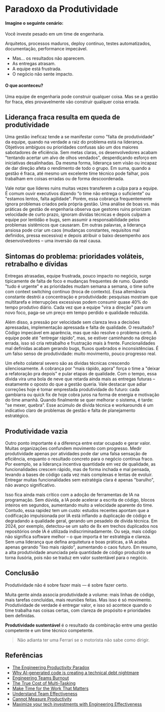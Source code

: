 # Paradoxo da Produtividade

#### Imagine o seguinte cenário:

Você investe pesado em um time de engenharia.

Arquitetos, processos maduros, deploy contínuo, testes automatizados, documentação, performance impecável.

- Mas… os resultados não aparecem.
- As entregas atrasam.
- A equipe está frustrada.
- O negócio não sente impacto.

#### O que aconteceu?

Uma equipe de engenharia pode construir qualquer coisa. Mas se a gestão for fraca, eles provavelmente vão construir qualquer coisa errada.

## Liderança fraca resulta em queda de produtividade

Uma gestão ineficaz tende a se manifestar como "falta de produtividade" da equipe, quando na verdade a raiz do problema está na liderança. Objetivos ambíguos ou prioridades confusas são um dos maiores sabotadores de eficiência. Sem metas claras, os desenvolvedores acabam "tentando acertar um alvo de olhos vendados", desperdiçando esforço em iniciativas desalinhadas. Da mesma forma, liderança sem visão ou incapaz de dar direção afeta o rendimento de todo o grupo. Em suma, quando a gestão é fraca, até mesmo um excelente time técnico pode falhar, pois trabalham em coisas erradas ou de forma descoordenada.

Vale notar que líderes ruins muitas vezes transferem a culpa para a equipe. É comum ouvir executivos dizendo “o time não entrega o suficiente” ou "estamos lentos, falta agilidade". Porém, essa cobrança frequentemente ignora problemas criados pela própria gestão. Uma análise de boas vs. más práticas de gestão de engenharia observa que gestores ruins priorizam velocidade de curto prazo, ignoram dívidas técnicas e depois culpam a equipe por lentidão e bugs, sem assumir a responsabilidade pelos problemas sistêmicos que causaram. Em outras palavras, a liderança ansiosa pode criar um caos (mudanças constantes, requisitos mal definidos, pressa excessiva) e depois atribuir o baixo desempenho aos desenvolvedores – uma inversão da real causa.

## Sintomas do problema: prioridades voláteis, retrabalho e dívidas

Entregas atrasadas, equipe frustrada, pouco impacto no negócio, surge tipicamente de falta de foco e mudanças frequentes de rumo. Quando "tudo é urgente" e as prioridades mudam semana a semana, o time sofre com context switching contínuo (troca de contexto). Essa alternância constante destrói a concentração e produtividade: pesquisas mostram que multitarefa e interrupções excessivas podem consumir quase 40% do tempo produtivo diário. Cada vez que a equipe "vira a direção" para um novo foco, paga-se um preço em tempo perdido e qualidade reduzida.

Além disso, a pressão por velocidade sem clareza leva a decisões apressadas, implementação apressada e falta de qualidade. O resultado? Código impecável em aparência, mas que não resolve o problema certo. A equipe pode até "entregar rápido", mas, se estiver caminhando na direção errada, isso só cria retrabalho e frustração mais à frente. Funcionalidades mal definidas acabam gerando bugs, fluxos quebrados e inconsistências. É um falso senso de produtividade: muito movimento, pouco progresso real.

Um efeito colateral severo são as dívidas técnicas crescendo silenciosamente. A cobrança por "mais rápido, agora" força o time a "deixar a refatoração pra depois" e pular etapas de qualidade. Com o tempo, essa dívida vira uma bola de neve que retarda ainda mais as entregas futuras – exatamente o oposto do que a gestão queria. Vale destacar que adiar correções hoje é tomar emprestada produtividade do futuro: cada gambiarra ou quick fix de hoje cobra juros na forma de energia e motivação do time amanhã. Quando finalmente se quer melhorar o sistema, é tarde: "se mexer, quebra". Esse acúmulo de dívida técnica e workarounds é um indicativo claro de problemas de gestão e falta de planejamento estratégico.

## Produtividade vazia

Outro ponto importante é a diferença entre estar ocupado e gerar valor. Muitas organizações confundem movimento com progresso. Medir produtividade apenas por atividades pode dar uma falsa sensação de eficiência, enquanto o resultado concreto para o negócio continua fraco. Por exemplo, se a liderança incentiva quantidade em vez de qualidade, as funcionalidades crescem rápido, mas de forma inchada e mal pensada, levando a bases de código cada vez mais complexas e lentas de evoluir. Entregar muitas funcionalidades sem estratégia clara é apenas "barulho", não avanço significativo.

Isso fica ainda mais crítico com a adoção de ferramentas de IA na programação. Sem dúvida, a IA pode acelerar a escrita de código, blocos inteiros em segundos, aumentando muito a velocidade aparente do time. Contudo, essa rapidez tem um custo: estudos recentes apontam que a codificação impulsionada por IA está inflando a duplicação de código e degradando a qualidade geral, gerando um pesadelo de dívida técnica. Em 2024, por exemplo, detectou-se um salto de 8x em trechos duplicados nos repositórios onde IA é utilizada indiscriminadamente. Ou seja, mais código não significa software melhor – o que importa é ter estratégia e clareza. Sem uma liderança que defina arquitetura e boas práticas, a IA acaba apenas gerando "lixo mais rápido", aumentando o caos futuro. Em resumo, a alta produtividade anunciada pela quantidade de código produzido se torna ilusória, pois não se traduz em valor sustentável para o negócio.

## Conclusão

Produtividade não é sobre fazer mais — é sobre fazer certo.

Muita gente ainda associa produtividade a volume: mais linhas de código, mais tarefas concluídas, mais reuniões feitas. Mas isso é só movimento. Produtividade de verdade é entregar valor, e isso só acontece quando o time trabalha nas coisas certas, com clareza de propósito e prioridades bem definidas.

**Produtividade sustentável** é o resultado da combinação entre uma gestão competente e um time técnico competente.

> Não adianta ter uma Ferrari se o motorista não sabe como dirigir.

## Referências

- [The Engineering Productivity Paradox](https://fullscale.io/blog/engineering-productivity-paradox)
- [Why AI-generated code is creating a technical debt nightmare](https://www.okoone.com/spark/technology-innovation/why-ai-generated-code-is-creating-a-technical-debt-nightmare)
- [Engineering Teams Burnout](https://www.linkedin.com/posts/gabrielgreenberg_ive-seen-engineering-teams-burn-out-because-activity-7270104587582275584-dRQt)
- [The True Cost of Multi-Tasking](http://psychologytoday.com/us/blog/brain-wise/201209/the-true-cost-of-multi-tasking)
- [Make Time for the Work That Matters](https://hbr.org/2013/09/make-time-for-the-work-that-matters)
- [Understand Team Effectiveness](https://rework.withgoogle.com/en/guides/understanding-team-effectiveness#introduction)
- [Cannot Measure Productivity](https://martinfowler.com/bliki/CannotMeasureProductivity.html)
- [Maximize your tech investments with Engineering Effectiveness](https://www.thoughtworks.com/en-us/insights/articles/a-comprehensive-methodology-for-engineering-effectiveness)

